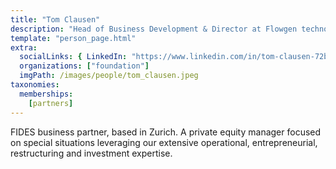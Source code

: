 ```yaml
---
title: "Tom Clausen"
description: "Head of Business Development & Director at Flowgen technology."
template: "person_page.html"
extra:
  socialLinks: { LinkedIn: "https://www.linkedin.com/in/tom-clausen-72b984/"}
  organizations: ["foundation"]
  imgPath: /images/people/tom_clausen.jpeg
taxonomies:
  memberships:
    [partners]
---
```


FIDES business partner, based in Zurich. A private equity manager focused on special situations leveraging our extensive operational, entrepreneurial, restructuring and investment expertise.